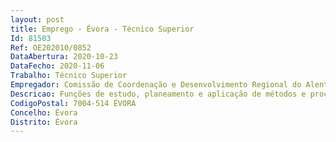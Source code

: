 ```yaml
--- 
layout: post
title: Emprego - Évora - Técnico Superior
Id: 81503
Ref: OE202010/0852
DataAbertura: 2020-10-23
DataFecho: 2020-11-06
Trabalho: Técnico Superior
Empregador: Comissão de Coordenação e Desenvolvimento Regional do Alentejo
Descricao: Funções de estudo, planeamento e aplicação de métodos e processos de natureza técnica que fundamentem e preparem a decisão em áreas da competência da DCI, nomeadamente na dinamização e acompanhamento de processos e iniciativas no âmbito da cooperação e da gestão do programa Interreg VA España Portugal (POCTEP), mediante análise e acompanhamento físico e financeiro das operações apresentadas aprovadas, análise de procedimentos de contratação publica e proceder à recolha e tratamento dos dados físicos, financeiros e estatísticos das operações, de acordo com as normas nacionais e comunitárias aplicáveis  prestar apoio à Unidade de Coordenação Regional do programa.
CodigoPostal: 7004-514 ÉVORA
Concelho: Évora
Distrito: Évora
--- 
```

